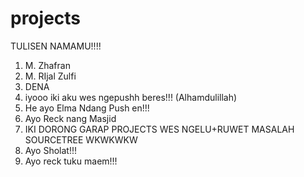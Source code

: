 # projects

TULISEN NAMAMU!!!!

1. M. Zhafran
2. M. RIjal Zulfi
3. DENA
4. iyooo iki aku wes ngepushh beres!!! (Alhamdulillah)
5. He ayo Elma Ndang Push en!!!
6. Ayo Reck nang Masjid
7. IKI DORONG GARAP PROJECTS WES NGELU+RUWET MASALAH SOURCETREE WKWKWKW
8. Ayo Sholat!!!
9. Ayo reck tuku maem!!!